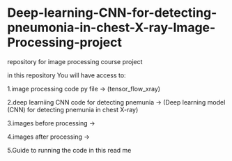 # Deep-learning-CNN-for-detecting-pneumonia-in-chest-X-ray-Image-Processing-project
repository for  image processing course project

in this repository You will have access to: 

1.image processing code py file -> (tensor_flow_xray)

2.deep learniing CNN code for detecting pnemunia -> (Deep learning model (CNN) for detecting pnemunia in chest X-ray)

3.images before processing ->

4.images after processing ->

5.Guide to running the code in this read me


